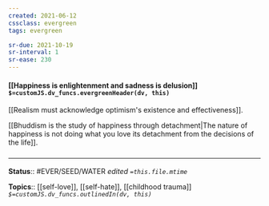 ```yaml
---
created: 2021-06-12
cssclass: evergreen
tags: evergreen

sr-due: 2021-10-19
sr-interval: 1
sr-ease: 230
---
```


#### [[Happiness is enlightenment and sadness is delusion]] `$=customJS.dv_funcs.evergreenHeader(dv, this)`

[[Realism must acknowledge optimism's existence and effectiveness]].

[[Bhuddism is the study of happiness through detachment|The nature of happiness is not doing what you love its detachment from the decisions of the life]].


### <hr class="footnote"/>

**Status**:: #EVER/SEED/WATER 
*edited `=this.file.mtime`*

**Topics**:: [[self-love]], [[self-hate]], [[childhood trauma]]
*`$=customJS.dv_funcs.outlinedIn(dv, this)`*

